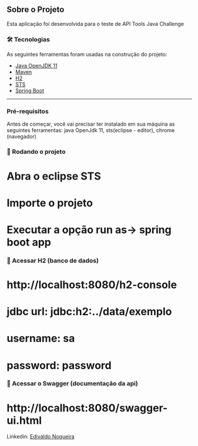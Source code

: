## Sobre o Projeto

Esta aplicação foi desenvolvida para o teste de API Tools Java Challenge 


### 🛠 Tecnologias

As seguintes ferramentas foram usadas na construção do projeto:

- [Java OpenJDK 11](https://openjdk.java.net)
- [Maven](https://maven.apache.org)
- [H2](https://www.h2database.com/html/main.html)
- [STS](https://spring.io/tools)
- [Spring Boot](https://spring.io/projects/spring-boot)

---

### Pré-requisitos

Antes de começar, você vai precisar ter instalado em sua máquina as seguintes ferramentas:
java OpenJdk 11, sts(eclipse - editor), chrome (navegador)

### 🎲 Rodando o projeto

# Abra o eclipse STS
# Importe o projeto
# Executar a opção run as-> spring boot app 

### 🎲 Acessar H2 (banco de dados)

# http://localhost:8080/h2-console
# jdbc url: jdbc:h2:../data/exemplo
# username: sa
# password: password

### 🎲 Acessar o Swagger (documentação da api)

# http://localhost:8080/swagger-ui.html



Linkedin: [Edivaldo Nogueira](https://www.linkedin.com/in/edivaldo-nogueira-1a240263/)